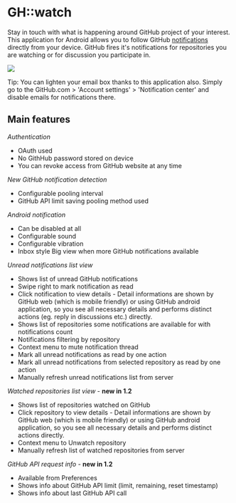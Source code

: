 GH::watch
=========
Stay in touch with what is happening around GitHub project of your interest. 
This application for Android allows you to follow GitHub [notifications](https://help.github.com/articles/notifications) directly from your device.
GitHub fires it's notifications for repositories you are watching or for discussion you participate in. 

<a href="https://play.google.com/store/apps/details?id=com.daskiworks.ghwatch" alt="Download from Google Play">
  <img src="http://www.android.com/images/brand/android_app_on_play_large.png">
</a>

Tip: You can lighten your email box thanks to this application also. 
Simply go to the GitHub.com > 'Account settings' > 'Notification center' and disable emails for notifications there.

Main features
-------------

*Authentication*

* OAuth used
* No GithHub password stored on device
* You can revoke access from GitHub website at any time

*New GitHub notification detection*

* Configurable pooling interval
* GitHub API limit saving pooling method used

*Android notification*

* Can be disabled at all
* Configurable sound
* Configurable vibration
* Inbox style Big view when more GitHub notifications available
  
*Unread notifications list view*

* Shows list of unread GitHub notifications
* Swipe right to mark notification as read
* Click notification to view details - Detail informations are shown by GitHub web (which is mobile friendly) or using GitHub android application, so you see all necessary details and performs distinct actions (eg. reply in discussions etc.) directly.
* Shows list of repositories some notifications are available for with notifications count
* Notifications filtering by repository
* Context menu to mute notification thread
* Mark all unread notifications as read by one action
* Mark all unread notifications from selected repository as read by one action
* Manually refresh unread notifications list from server

*Watched repositories list view* - **new in 1.2**

* Shows list of repositories watched on GitHub
* Click repository to view details - Detail informations are shown by GitHub web (which is mobile friendly) or using GitHub android application, so you see all necessary details and performs distinct actions directly.
* Context menu to Unwatch repository
* Manually refresh list of watched repositories from server

*GitHub API request info* - **new in 1.2**

* Available from Preferences
* Shows info about GitHub API limit (limit, remaining, reset timestamp)
* Shows info about last GitHub API call 